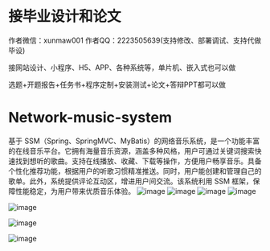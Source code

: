 # 接毕业设计和论文
作者微信：xunmaw001  作者QQ：2223505639(支持修改、部署调试、支持代做毕设)

接网站设计、小程序、H5、APP、各种系统等，单片机、嵌入式也可以做

选题+开题报告+任务书+程序定制+安装测试+论文+答辩PPT都可以做
# Network-music-system
基于 SSM（Spring、SpringMVC、MyBatis）的网络音乐系统，是一个功能丰富的在线音乐平台。它拥有海量音乐资源，涵盖多种风格，用户可通过关键词搜索快速找到想听的歌曲。支持在线播放、收藏、下载等操作，方便用户畅享音乐。具备个性化推荐功能，根据用户的听歌习惯精准推送。同时，用户能创建和管理自己的歌单。此外，系统提供评论互动区，增进用户间交流。该系统利用 SSM 框架，保障性能稳定，为用户带来优质音乐体验。 
![image](https://github.com/user-attachments/assets/2509a6c2-3884-4d78-9b73-ac27cc4286e0)
![image](https://github.com/user-attachments/assets/393c6674-0635-4f02-979e-125d9ee404ae)
![image](https://github.com/user-attachments/assets/1c628a1c-2317-4a92-aab2-e76fd540a6e1)
![image](https://github.com/user-attachments/assets/99bbe795-ef8b-4717-8045-b8314bdf4ac0)

![image](https://github.com/user-attachments/assets/4af97064-afd6-4de7-96e5-28fc2912947b)

![image](https://github.com/user-attachments/assets/1791fc05-eb6d-4a6f-9b19-a4d8cd7b3187)

![image](https://github.com/user-attachments/assets/aaabc9d1-8b50-467c-b9a6-730258279cc4)
